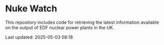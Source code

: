 # Nuke Watch

This repository includes code for retrieving the latest information available on the output of EDF nuclear power plants in the UK.

Last updated: 2025-05-03 08:18